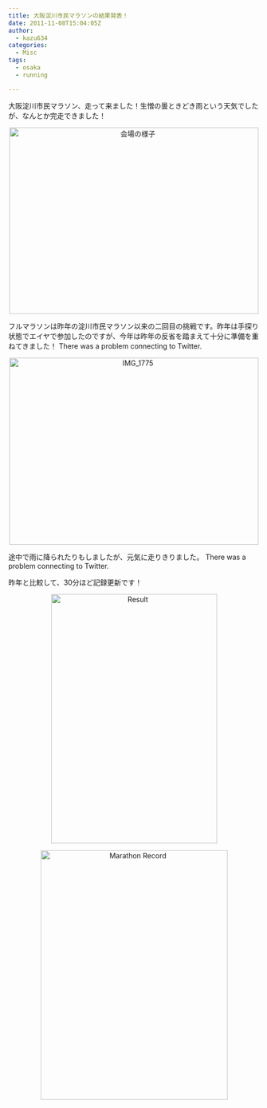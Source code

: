 ```yaml
---
title: 大阪淀川市民マラソンの結果発表！
date: 2011-11-08T15:04:05Z
author:
  - kazu634
categories:
  - Misc
tags:
  - osaka
  - running

---
```

大阪淀川市民マラソン、走って来ました！生憎の曇ときどき雨という天気でしたが、なんとか完走できました！

<p style="text-align: center;">
<a href="http://www.flickr.com/photos/42332031@N02/6325681798/" onclick="__gaTracker('send', 'event', 'outbound-article', 'http://www.flickr.com/photos/42332031@N02/6325681798/', '');" title="会場の様子 by kazu634, on Flickr"><img class="aligncenter" src="http://farm7.static.flickr.com/6216/6325681798_4758def2df.jpg" alt="会場の様子" width="500" height="374" /></a>
</p>

フルマラソンは昨年の淀川市民マラソン以来の二回目の挑戦です。昨年は手探り状態でエイヤで参加したのですが、今年は昨年の反省を踏まえて十分に準備を重ねてきました！ There was a problem connecting to Twitter.

<p style="text-align: center;">
<a href="http://www.flickr.com/photos/42332031@N02/6324928739/" onclick="__gaTracker('send', 'event', 'outbound-article', 'http://www.flickr.com/photos/42332031@N02/6324928739/', '');" title="IMG_1775 by kazu634, on Flickr"><img class="aligncenter" src="http://farm7.static.flickr.com/6227/6324928739_25a99a31e1.jpg" alt="IMG_1775" width="500" height="375" /></a>
</p>

途中で雨に降られたりもしましたが、元気に走りきりました。 There was a problem connecting to Twitter.

昨年と比較して、30分ほど記録更新です！

<p style="text-align: center;">
<a href="http://www.flickr.com/photos/42332031@N02/6324929083/" onclick="__gaTracker('send', 'event', 'outbound-article', 'http://www.flickr.com/photos/42332031@N02/6324929083/', '');" title="Result by kazu634, on Flickr"><img class="aligncenter" src="http://farm7.static.flickr.com/6104/6324929083_eba238e028.jpg" alt="Result" width="333" height="500" /></a>
</p>

<p style="text-align: center;">
<a href="http://www.flickr.com/photos/42332031@N02/6325683206/" onclick="__gaTracker('send', 'event', 'outbound-article', 'http://www.flickr.com/photos/42332031@N02/6325683206/', '');" title="Marathon Record by kazu634, on Flickr"><img class="aligncenter" src="http://farm7.static.flickr.com/6037/6325683206_3b3e11175a.jpg" alt="Marathon Record" width="375" height="500" /></a>
</p>
